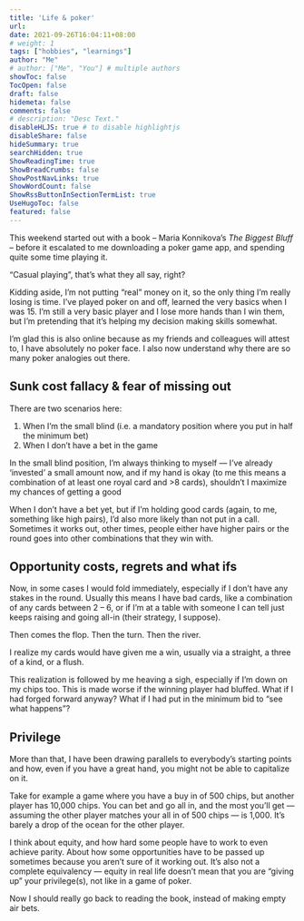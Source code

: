 ```yaml
---
title: 'Life & poker'
url: 
date: 2021-09-26T16:04:11+08:00
# weight: 1
tags: ["hobbies", "learnings"]
author: "Me"
# author: ["Me", "You"] # multiple authors
showToc: false
TocOpen: false
draft: false
hidemeta: false
comments: false
# description: "Desc Text."
disableHLJS: true # to disable highlightjs
disableShare: false
hideSummary: true
searchHidden: true
ShowReadingTime: true
ShowBreadCrumbs: false
ShowPostNavLinks: true
ShowWordCount: false
ShowRssButtonInSectionTermList: true
UseHugoToc: false
featured: false
---
```


This weekend started out with a book – Maria Konnikova’s *The Biggest Bluff* – before it escalated to me downloading a poker game app, and spending quite some time playing it.

“Casual playing”, that’s what they all say, right?

Kidding aside, I’m not putting “real” money on it, so the only thing I’m really losing is time. I’ve played poker on and off, learned the very basics when I was 15. I’m still a very basic player and I lose more hands than I win them, but I’m pretending that it’s helping my decision making skills somewhat.

I’m glad this is also online because as my friends and colleagues will attest to, I have absolutely no poker face. I also now understand why there are so many poker analogies out there.

## Sunk cost fallacy & fear of missing out

There are two scenarios here:

1. When I’m the small blind (i.e. a mandatory position where you put in half the minimum bet)
2. When I don’t have a bet in the game

In the small blind position, I’m always thinking to myself — I’ve already ‘invested’ a small amount now, and if my hand is okay (to me this means a combination of at least one royal card and >8 cards), shouldn’t I maximize my chances of getting a good

When I don’t have a bet yet, but if I’m holding good cards (again, to me, something like high pairs), I’d also more likely than not put in a call. Sometimes it works out, other times, people either have higher pairs or the round goes into other combinations that they win with.

## Opportunity costs, regrets and what ifs

Now, in some cases I would fold immediately, especially if I don’t have any stakes in the round. Usually this means I have bad cards, like a combination of any cards between 2 – 6, or if I’m at a table with someone I can tell just keeps raising and going all-in (their strategy, I suppose).

Then comes the flop. Then the turn. Then the river.

I realize my cards would have given me a win, usually via a straight, a three of a kind, or a flush.

This realization is followed by me heaving a sigh, especially if I’m down on my chips too. This is made worse if the winning player had bluffed. What if I had forged forward anyway? What if I had put in the minimum bid to “see what happens”?

## Privilege

More than that, I have been drawing parallels to everybody’s starting points and how, even if you have a great hand, you might not be able to capitalize on it.

Take for example a game where you have a buy in of 500 chips, but another player has 10,000 chips. You can bet and go all in, and the most you’ll get — assuming the other player matches your all in of 500 chips — is 1,000. It’s barely a drop of the ocean for the other player.

I think about equity, and how hard some people have to work to even achieve parity. About how some opportunities have to be passed up sometimes because you aren’t sure of it working out. It’s also not a complete equivalency — equity in real life doesn’t mean that you are “giving up” your privilege(s), not like in a game of poker.

Now I should really go back to reading the book, instead of making empty air bets.